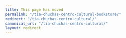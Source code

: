 ```yaml
---
title: This page has moved
permalink: "/tia-chuchas-centro-cultural-bookstore/"
redirect: "/tia-chuchas-centro-cultural/"
canonical_url: "/tia-chuchas-centro-cultural/"
layout: redirect
---
```

